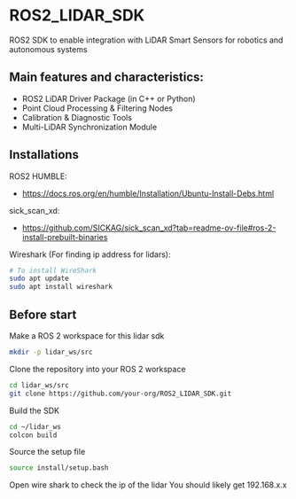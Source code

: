 # ROS2_LIDAR_SDK
ROS2 SDK to enable integration with LiDAR Smart Sensors for robotics and autonomous systems 

## Main features and characteristics:
- ROS2 LiDAR Driver Package (in C++ or Python)
- Point Cloud Processing & Filtering Nodes
- Calibration & Diagnostic Tools
- Multi-LiDAR Synchronization Module

## Installations
ROS2 HUMBLE:
- https://docs.ros.org/en/humble/Installation/Ubuntu-Install-Debs.html

sick_scan_xd:
- https://github.com/SICKAG/sick_scan_xd?tab=readme-ov-file#ros-2-install-prebuilt-binaries

Wireshark (For finding ip address for lidars):
```bash
# To install WireShark 
sudo apt update
sudo apt install wireshark
```
## Before start
Make a ROS 2 workspace for this lidar sdk
```bash
mkdir -p lidar_ws/src
```  

Clone the repository into your ROS 2 workspace
```bash
cd lidar_ws/src
git clone https://github.com/your-org/ROS2_LIDAR_SDK.git
```

Build the SDK
```bash
cd ~/lidar_ws
colcon build 
```

Source the setup file
```bash
source install/setup.bash
```

Open wire shark to check the ip of the lidar
You should likely get 192.168.x.x

